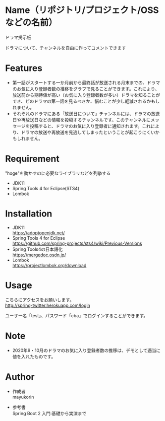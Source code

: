 # Name（リポジトリ/プロジェクト/OSSなどの名前）
 
ドラマ掲示板
 
ドラマについて、チャンネルを自由に作ってコメントできます  

 
# Features
 
* 第一話がスタートする一か月前から最終話が放送される月末までの、ドラマのお気に入り登録者数の推移をグラフで見ることができます。これにより、放送前から期待値が高い（お気に入り登録者数が多い）ドラマを知ることができ、どのドラマの第一話を見るべきか、悩むことが少し軽減されるかもしれません。
* それぞれのドラマにある「放送日について」チャンネルには、ドラマの放送日や再放送日などの情報を投稿するチャンネルです。このチャンネルにメッセージを投稿すると、ドラマのお気に入り登録者に通知されます。これにより、ドラマの放送や再放送を見逃してしまったということが起こりにくいかもしれません。
 
# Requirement
 
"hoge"を動かすのに必要なライブラリなどを列挙する
 
* JDK11
* Spring Tools 4 for Eclipse(STS4)  
* Lombok
 
# Installation
 
* JDK11  
https://adoptopenjdk.net/  
* Spring Tools 4 for Eclipse  
https://github.com/spring-projects/sts4/wiki/Previous-Versions
* Spring Tools4の日本語化  
https://mergedoc.osdn.jp/  
* Lombok  
https://projectlombok.org/download

# Usage
 
こちらにアクセスをお願いします。  
http://spring-twitter.herokuapp.com/login  

ユーザー名「test」、パスワード「cba」でログインすることができます。  

 
# Note
 
* 2020年9・10月のドラマのお気に入り登録者数の推移は、デモとして適当に値を入れたものです。  
 
# Author
 
* 作成者  
mayukorin

 * 参考書  
 Spring Boot 2 入門:基礎から実演まで
